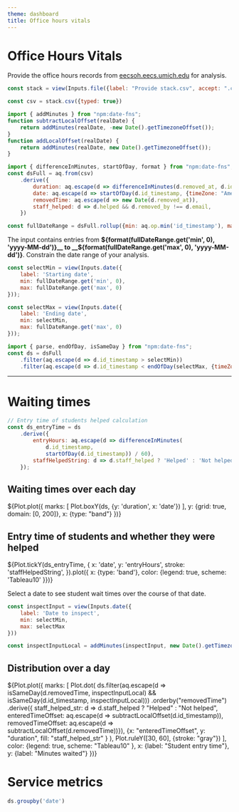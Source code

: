 ```yaml
---
theme: dashboard
title: Office hours vitals
---
```


# Office Hours Vitals

Provide the office hours records from [eecsoh.eecs.umich.edu](https://eecsoh.eecs.umich.edu) for analysis.

```js
const stack = view(Inputs.file({label: "Provide stack.csv", accept: ".csv", required: true}))
```
```js
const csv = stack.csv({typed: true})
```
```js
import { addMinutes } from "npm:date-fns";
function subtractLocalOffset(realDate) {
    return addMinutes(realDate, -new Date().getTimezoneOffset());
}
function addLocalOffset(realDate) {
    return addMinutes(realDate, new Date().getTimezoneOffset());
}
```
```js
import { differenceInMinutes, startOfDay, format } from "npm:date-fns";
const dsFull = aq.from(csv)
    .derive({
        duration: aq.escape(d => differenceInMinutes(d.removed_at, d.id_timestamp)),
        date: aq.escape(d => startOfDay(d.id_timestamp, {timeZone: "America/Detroit"})),
        removedTime: aq.escape(d => new Date(d.removed_at)),
        staff_helped: d => d.helped && d.removed_by !== d.email,
    })
```
```js
const fullDateRange = dsFull.rollup({min: aq.op.min('id_timestamp'), max: aq.op.max('id_timestamp')});
```

The input contains entries from __${format(fullDateRange.get('min', 0), 'yyyy-MM-dd')}__ to __${format(fullDateRange.get('max', 0), 'yyyy-MM-dd')}__. Constrain the date range of your analysis.

```js
const selectMin = view(Inputs.date({
    label: 'Starting date',
    min: fullDateRange.get('min', 0),
    max: fullDateRange.get('max', 0)
}));
```
```js
const selectMax = view(Inputs.date({
    label: 'Ending date',
    min: selectMin,
    max: fullDateRange.get('max', 0)
}));
```
```js
import { parse, endOfDay, isSameDay } from "npm:date-fns";
const ds = dsFull
    .filter(aq.escape(d => d.id_timestamp > selectMin))
    .filter(aq.escape(d => d.id_timestamp < endOfDay(selectMax, {timeZone: "America/Detroit"})))
```
---

# Waiting times


```js
// Entry time of students helped calculation
const ds_entryTime = ds
    .derive({
        entryHours: aq.escape(d => differenceInMinutes(
            d.id_timestamp,
            startOfDay(d.id_timestamp)) / 60),
        staffHelpedString: d => d.staff_helped ? 'Helped' : 'Not helped'
    });
```
<div class="grid grid-cols-2">
    <div class="card">
        <h2>Waiting times over each day</h2>
        ${Plot.plot({
            marks: [
                Plot.boxY(ds, {y: 'duration', x: 'date'})
            ],
            y: {grid: true, domain: [0, 200]},
            x: {type: "band"}
        })}
    </div>
    <div class="card">
        <h2>Entry time of students and whether they were helped</h2>
        ${Plot.tickY(ds_entryTime, {
            x: 'date',
            y: 'entryHours',
            stroke: 'staffHelpedString',
        }).plot({ x: {type: 'band'}, color: {legend: true, scheme: 'Tableau10' }})}
    </div>
</div>

Select a date to see student wait times over the course of that date.
```js
const inspectInput = view(Inputs.date({
    label: 'Date to inspect',
    min: selectMin,
    max: selectMax
}))
```
```js
const inspectInputLocal = addMinutes(inspectInput, new Date().getTimezoneOffset());
```

<div class="card">
    <h2>Distribution over a day</h2>
    ${Plot.plot({
        marks: [
            Plot.dot(
                ds.filter(aq.escape(d => isSameDay(d.removedTime, inspectInputLocal) && isSameDay(d.id_timestamp, inspectInputLocal)))
                    .orderby("removedTime")
                    .derive({
                        staff_helped_str: d => d.staff_helped ? "Helped" : "Not helped",
                        enteredTimeOffset: aq.escape(d => subtractLocalOffset(d.id_timestamp)),
                        removedTimeOffset: aq.escape(d => subtractLocalOffset(d.removedTime))}),
                {x: "enteredTimeOffset", y: "duration", fill: "staff_helped_str" }
            ),
            Plot.ruleY([30, 60], {stroke: "gray"})
        ],
        color: {legend: true, scheme: "Tableau10" },
        x: {label: "Student entry time"},
        y: {label: "Minutes waited"}
    })}
</div>

# Service metrics

```js
ds.groupby('date')
```